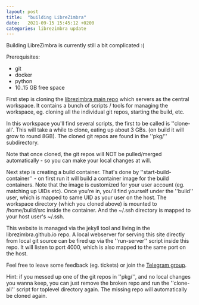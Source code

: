 ```yaml
---
layout: post
title:  "building LibreZimbra"
date:   2021-09-15 15:45:12 +0200
categories: librezimbra update
---
```

Building LibreZimbra is currently still a bit complicated :(

Prerequisites:
- git
- docker
- python
- 10..15 GB free space


First step is cloning the [librezimbra main repo](https://github.com/LibreZimbra/librezimbra)
which servers as the central workspace. It contains a bunch of scripts / tools for managing
the workspace, eg. cloning all the individual git repos, starting the build, etc.


In this workspace you'll find several scripts, the first to be called is ''clone-all'. This
will take a while to clone, eating up about 3 GBs. (on build it will grow to round 8GB).
The cloned git repos are found in the ''pkg/'' subdirectory.


Note that once cloned, the git repos will NOT be pulled/merged automatically - so you can
make your local changes at will.


Next step is creating a build container. That's done by ''start-build-container'' - on first
run it will build a container image for the build containers. Note that the image is customized
for your user account (eg. matching up UIDs etc). Once you're in, you'll find yourself under
the ''build'' user, which is mapped to same UID as your user on the host. The workspace directory
(which you cloned above) is mounted to /home/build/src inside the container. And the ~/.ssh
directory is mapped to your host user's ~/.ssh.


This website is managed via the jekyll tool and living in the librezimbra.github.io repo.
A local webserver for serving this site directly from local git source can be fired up via
the ''run-server'' script inside this repo. It will listen to port 4000, which is also mapped
to the same port on the host.

Feel free to leave some feedback (eg. tickets) or join the [Telegram group](https://t.me/librezimbra).


Hint: if you messed up one of the git repos in ''pkg/'', and no local changes you wanna keep,
you can just remove the broken repo and run the ''clone-all'' script for toplevel directory again.
The missing repo will automatically be cloned again.
